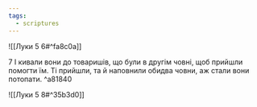 ```yaml
---
tags:
  - scriptures
---
```


![[Луки 5 6#^fa8c0a]]

7 І кивали вони до товаришів, що були в другім човні, щоб прийшли помогти їм. Ті прийшли, та й наповнили обидва човни, аж стали вони потопати. ^a81840

![[Луки 5 8#^35b3d0]]